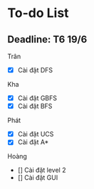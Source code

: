 # To-do List

## Deadline: T6 19/6
Trân
- [x] Cài đặt DFS

Kha
- [x] Cài đặt GBFS
- [x] Cài đặt BFS

Phát
- [x] Cài đặt UCS
- [x] Cài đặt A*

Hoàng
- [] Cài đặt level 2
- [] Cài đặt GUI